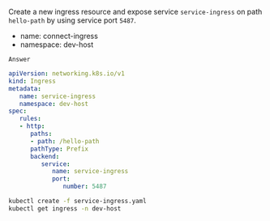 Create a new ingress resource and expose service `service-ingress` on path `hello-path` by using service port `5487`.
- name: connect-ingress
- namespace: dev-host

`Answer`
```yaml
apiVersion: networking.k8s.io/v1
kind: Ingress
metadata:
   name: service-ingress
   namespace: dev-host
spec:
   rules:
   - http:
      paths:
      - path: /hello-path
      pathType: Prefix
      backend:
         service:
            name: service-ingress
            port:
               number: 5487
```

```bash
kubectl create -f service-ingress.yaml
kubectl get ingress -n dev-host
```